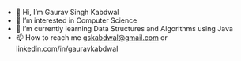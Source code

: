 - 👋 Hi, I’m Gaurav Singh Kabdwal
- 👀 I’m interested in Computer Science
- 🌱 I’m currently learning Data Structures and Algorithms using Java
- 📫 How to reach me  gskabdwal@gmail.com or linkedin.com/in/gauravkabdwal

<!---
Gaurav-Singh-Kabdwal/Gaurav-Singh-Kabdwal is a ✨ special ✨ repository because its `README.md` (this file) appears on your GitHub profile.
You can click the Preview link to take a look at your changes.
--->
